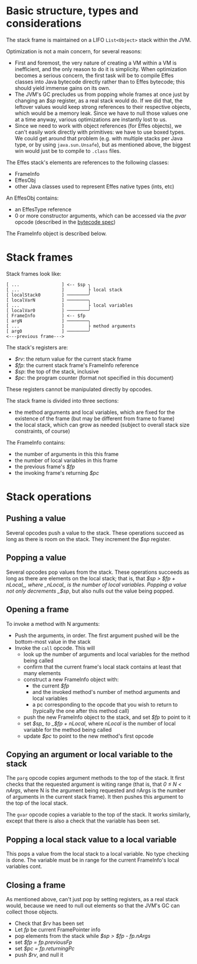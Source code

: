 Basic structure, types and considerations
========================================================================================

The stack frame is maintained on a LIFO `List<Object>` stack within the JVM.

Optimization is not a main concern, for several reasons:

- First and foremost, the very nature of creating a VM within a VM is inefficient, and the only reason to do it is simplicity. When optimization becomes a serious concern, the first task will be to compile Effes classes into Java bytecode directly rather than to Effes bytecode; this should yield immense gains on its own.
- The JVM's GC precludes us from popping whole frames at once just by changing an _$sp_ register, as a real stack would do. If we did that, the leftover values would keep strong references to their respective objects, which would be a memory leak. Since we have to null those values one at a time anyway, various optimizations are instantly lost to us.
- Since we need to work with object references (for Effes objects), we can't easily work directly with primitives: we have to use boxed types. We could get around that problem (e.g. with multiple stacks per Java type, or by using `java.sun.Unsafe`), but as mentioned above, the biggest win would just be to compile to `.class` files.

The Effes stack's elements are references to the following classes:

- FrameInfo
- EffesObj
- other Java classes used to represent Effes native types (ints, etc)

An EffesObj contains:

- an EffesType reference
- 0 or more constructor arguments, which can be accessed via the _pvar_ opcode (described in the [bytecode spec](bytecode.md))

The FrameInfo object is described below.

Stack frames
========================================================================================

Stack frames look like:

    [ ...                ] <-- $sp ╮
    [ ...                ]         ├ local stack
    [ localStack0        ] ────────╯
    [ localVarN          ] ────────╮
    [ ...                ]         ├ local variables
    [ localVar0          ] ────────╯
    [ FrameInfo          ] <-- $fp
    [ argN               ] ────────╮
    [ ...                ]         ├ method arguments
    [ arg0               ] ────────╯
    <---previous frame--->

The stack's registers are:

- _$rv_: the return value for the current stack frame
- _$fp_: the current stack frame's FrameInfo reference
- _$sp_: the top of the stack, inclusive
- _$pc_: the program counter (format not specified in this document)

These registers cannot be manipulated directly by opcodes.

The stack frame is divided into three sections:

- the method arguments and local variables, which are fixed for the existence of the frame (but may be different from frame to frame)
- the local stack, which can grow as needed (subject to overall stack size constraints, of course)

The FrameInfo contains:

- the number of arguments in this this frame
- the number of local variables in this frame
- the previous frame's _$fp_
- the invoking frame's returning _$pc_

Stack operations
========================================================================================

Pushing a value
----------------------------------------------------------------------------------------

Several opcodes push a value to the stack. These operations succeed as long as there is room on the stack. They increment the _$sp_ register.

Popping a value
----------------------------------------------------------------------------------------

Several opcodes pop values from the stack. These operations succeeds as long as there are elements on the local stack; that is, that _$sp > $fp + nLocal_, where _nLocal_ is the number of local variables. Popping a value not only decrements _$sp_, but also nulls out the value being popped.

Opening a frame
----------------------------------------------------------------------------------------

To invoke a method with N arguments:

- Push the arguments, in order. The first argument pushed will be the bottom-most value in the stack
- Invoke the `call` opcode. This will
  - look up the number of arguments and local variables for the method being called
  - confirm that the current frame's local stack contains at least that many elements
  - construct a new FrameInfo object with:
    - the current _$fp_
    - and the invoked method's number of method arguments and local variables
    - a pc corresponding to the opcode that you wish to return to (typically the one after this method call)
  - push the new FrameInfo object to the stack, and set _$fp_ to point to it
  - set _$sp_ to _$fp + nLocal_, where _nLocal_ is the number of local variable for the method being called
  - update _$pc_ to point to the new method's first opcode

Copying an argument or local variable to the stack
----------------------------------------------------------------------------------------

The `parg` opcode copies argument methods to the top of the stack. It first checks that the requested argument is witing range (that is, that _0 ≤ N < nArgs_, where N is the argument being requested and nArgs is the number of arguments in the current stack frame). It then pushes this argument to the top of the local stack.

The `gvar` opcode copies a variable to the top of the stack. It works similarly, except that there is also a check that the variable has been set.

Popping a local stack value to a local variable
----------------------------------------------------------------------------------------

This pops a value from the local stack to a local variable. No type checking is done. The variable must be in range for the current FrameInfo's local variables cont.
    
Closing a frame
----------------------------------------------------------------------------------------

As mentioned above, can't just pop by setting registers, as a real stack would, because we need to null out elements so that the JVM's GC can collect those objects.

- Check that _$rv_ has been set
- Let _fp_ be current FramePointer info
- pop elements from the stack while _$sp > $fp - fp.nArgs_
- set _$fp = fp.previousFp_
- set _$pc = fp.returningPc_
- push _$rv_, and null it
